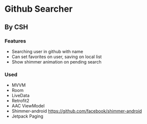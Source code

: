 # Github Searcher

## By CSH

### Features

- Searching user in github with name
- Can set favorites on user, saving on local list
- Show shimmer animation on pending search

### Used

- MVVM
- Room
- LiveData
- Retrofit2
- AAC ViewModel
- Shimmer-android https://github.com/facebook/shimmer-android
- Jetpack Paging
